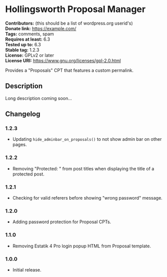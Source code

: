 # Hollingsworth Proposal Manager #
**Contributors:** (this should be a list of wordpress.org userid's)  
**Donate link:** https://example.com/  
**Tags:** comments, spam  
**Requires at least:** 6.3  
**Tested up to:** 6.3  
**Stable tag:** 1.2.3  
**License:** GPLv2 or later  
**License URI:** https://www.gnu.org/licenses/gpl-2.0.html  

Provides a "Proposals" CPT that features a custom permalink.

## Description ##

Long description coming soon...

## Changelog ##

### 1.2.3 ###
* Updating `hide_adminbar_on_proposals()` to not show admin bar on other pages.

### 1.2.2 ###
* Removing "Protected: " from post titles when displaying the title of a protected post.

### 1.2.1 ###
* Checking for valid referers before showing "wrong password" message.

### 1.2.0 ###
* Adding password protection for Proposal CPTs.

### 1.1.0 ###
*  Removing Estatik 4 Pro login popup HTML from Proposal template.

### 1.0.0 ###
* Initial release.

